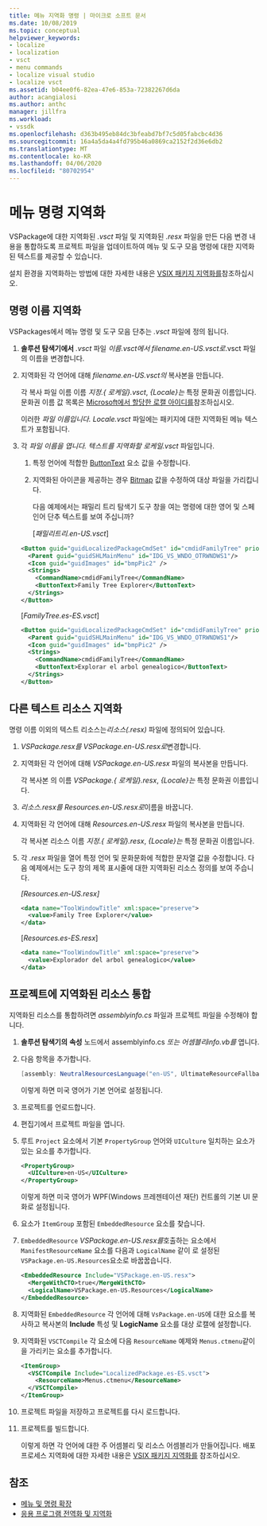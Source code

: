 ```yaml
---
title: 메뉴 지역화 명령 | 마이크로 소프트 문서
ms.date: 10/08/2019
ms.topic: conceptual
helpviewer_keywords:
- localize
- localization
- vsct
- menu commands
- localize visual studio
- localize vsct
ms.assetid: b04ee0f6-82ea-47e6-853a-72382267d6da
author: acangialosi
ms.author: anthc
manager: jillfra
ms.workload:
- vssdk
ms.openlocfilehash: d363b495eb84dc3bfeabd7bf7c5d05fabcbc4d36
ms.sourcegitcommit: 16a4a5da4a4fd795b46a0869ca2152f2d36e6db2
ms.translationtype: MT
ms.contentlocale: ko-KR
ms.lasthandoff: 04/06/2020
ms.locfileid: "80702954"
---
```

# <a name="localize-menu-commands"></a>메뉴 명령 지역화

VSPackage에 대한 지역화된 *.vsct* 파일 및 지역화된 *.resx* 파일을 만든 다음 변경 내용을 통합하도록 프로젝트 파일을 업데이트하여 메뉴 및 도구 모음 명령에 대한 지역화된 텍스트를 제공할 수 있습니다.

설치 환경을 지역화하는 방법에 대한 자세한 내용은 [VSIX 패키지 지역화를](../extensibility/localizing-vsix-packages.md)참조하십시오.

## <a name="localize-command-names"></a>명령 이름 지역화

VSPackages에서 메뉴 명령 및 도구 모음 단추는 *.vsct* 파일에 정의 됩니다.

1. **솔루션 탐색기에서** *.vsct* 파일 *이름.vsct에서* *filename.en-US.vsct로*.vsct 파일 의 이름을 변경합니다.

2. 지역화된 각 언어에 대해 *filename.en-US.vsct의* 복사본을 만듭니다.

    각 복사 파일 이름 이름 *지정.{ 로케일}.vsct*, *{Locale}는* 특정 문화권 이름입니다. 문화권 이름 값 목록은 [Microsoft에서 할당한 로캘 아이디를](/windows/uwp/publish/supported-languages)참조하십시오.

    이러한 *파일 이름입니다. Locale.vsct* 파일에는 패키지에 대한 지역화된 메뉴 텍스트가 포함됩니다.

3. 각 *파일 이름을 엽니다. 텍스트를 지역화할 로케일.vsct* 파일입니다.

   1. 특정 언어에 적합한 [ButtonText](../extensibility/buttontext-element.md) 요소 값을 수정합니다.

   2. 지역화된 아이콘을 제공하는 경우 [Bitmap](../extensibility/bitmap-element.md) 값을 수정하여 대상 파일을 가리킵니다.

      다음 예제에서는 패밀리 트리 탐색기 도구 창을 여는 명령에 대한 영어 및 스페인어 단추 텍스트를 보여 주십니까?

      [*패밀리트리.en-US.vsct*]

   ```xml
   <Button guid="guidLocalizedPackageCmdSet" id="cmdidFamilyTree" priority="0x0100" type="Button">
     <Parent guid="guidSHLMainMenu" id="IDG_VS_WNDO_OTRWNDWS1"/>
     <Icon guid="guidImages" id="bmpPic2" />
     <Strings>
       <CommandName>cmdidFamilyTree</CommandName>
       <ButtonText>Family Tree Explorer</ButtonText>
     </Strings>
   </Button>
   ```

    [*FamilyTree.es-ES.vsct*]

   ```xml
   <Button guid="guidLocalizedPackageCmdSet" id="cmdidFamilyTree" priority="0x0100" type="Button">
     <Parent guid="guidSHLMainMenu" id="IDG_VS_WNDO_OTRWNDWS1"/>
     <Icon guid="guidImages" id="bmpPic2" />
     <Strings>
       <CommandName>cmdidFamilyTree</CommandName>
       <ButtonText>Explorar el arbol genealogico</ButtonText>
     </Strings>
   </Button>
   ```

## <a name="localize-other-text-resources"></a>다른 텍스트 리소스 지역화

명령 이름 이외의 텍스트 리소스는*리소스(.resx)* 파일에 정의되어 있습니다.

1. *VSPackage.resx를* *VSPackage.en-US.resx로*변경합니다.

2. 지역화된 각 언어에 대해 *VSPackage.en-US.resx* 파일의 복사본을 만듭니다.

     각 복사본 의 이름 *VSPackage.{ 로케일}.resx*, *{Locale}는* 특정 문화권 이름입니다.

3. *리소스.resx를* *Resources.en-US.resx로*이름을 바꿉니다.

4. 지역화된 각 언어에 대해 *Resources.en-US.resx* 파일의 복사본을 만듭니다.

     각 복사본 리소스 이름 *지정.{ 로케일}.resx*, *{Locale}는* 특정 문화권 이름입니다.

5. 각 *.resx* 파일을 열어 특정 언어 및 문화문화에 적합한 문자열 값을 수정합니다. 다음 예제에서는 도구 창의 제목 표시줄에 대한 지역화된 리소스 정의를 보여 주습니다.

     *[Resources.en-US.resx]*

    ```xml
    <data name="ToolWindowTitle" xml:space="preserve">
      <value>Family Tree Explorer</value>
    </data>
    ```

     [*Resources.es-ES.resx*]

    ```xml
    <data name="ToolWindowTitle" xml:space="preserve">
      <value>Explorador del arbol genealogico</value>
    </data>
    ```

## <a name="incorporate-localized-resources-into-the-project"></a>프로젝트에 지역화된 리소스 통합

지역화된 리소스를 통합하려면 *assemblyinfo.cs* 파일과 프로젝트 파일을 수정해야 합니다.

1. **솔루션 탐색기의** **속성** 노드에서 assemblyinfo.cs *또는* *어셈블리info.vb를* 엽니다.

2. 다음 항목을 추가합니다.

    ```csharp
    [assembly: NeutralResourcesLanguage("en-US", UltimateResourceFallbackLocation.Satellite)]
    ```

     이렇게 하면 미국 영어가 기본 언어로 설정됩니다.

3. 프로젝트를 언로드합니다.

4. 편집기에서 프로젝트 파일을 엽니다.

5. 루트 `Project` 요소에서 기본 `PropertyGroup` 언어와 `UICulture` 일치하는 요소가 있는 요소를 추가합니다.

    ```xml
    <PropertyGroup>
      <UICulture>en-US</UICulture>
    </PropertyGroup>
    ```

     이렇게 하면 미국 영어가 WPF(Windows 프레젠테이션 재단) 컨트롤의 기본 UI 문화로 설정됩니다.

6. 요소가 `ItemGroup` 포함된 `EmbeddedResource` 요소를 찾습니다.

7. `EmbeddedResource` *VSPackage.en-US.resx를*호출하는 요소에서 `ManifestResourceName` 요소를 다음과 `LogicalName` 같이 로 설정된 `VSPackage.en-US.Resources`요소로 바꿉꿉습니다.

    ```xml
    <EmbeddedResource Include="VSPackage.en-US.resx">
      <MergeWithCTO>true</MergeWithCTO>
      <LogicalName>VSPackage.en-US.Resources</LogicalName>
    </EmbeddedResource>
    ```

8. 지역화된 `EmbeddedResource` 각 언어에 대해 `VsPackage.en-US`에 대한 요소를 복사하고 복사본의 **Include** 특성 및 **LogicName** 요소를 대상 로캘에 설정합니다.

9. 지역화된 `VSCTCompile` 각 요소에 다음 `ResourceName` 예제와 `Menus.ctmenu`같이 을 가리키는 요소를 추가합니다.

    ```xml
    <ItemGroup>
      <VSCTCompile Include="LocalizedPackage.es-ES.vsct">
        <ResourceName>Menus.ctmenu</ResourceName>
      </VSCTCompile>
    </ItemGroup>
    ```

10. 프로젝트 파일을 저장하고 프로젝트를 다시 로드합니다.

11. 프로젝트를 빌드합니다.

     이렇게 하면 각 언어에 대한 주 어셈블리 및 리소스 어셈블리가 만들어집니다. 배포 프로세스 지역화에 대한 자세한 내용은 [VSIX 패키지 지역화를](../extensibility/localizing-vsix-packages.md) 참조하십시오.

## <a name="see-also"></a>참조

- [메뉴 및 명령 확장](../extensibility/extending-menus-and-commands.md)
- [응용 프로그램 전역화 및 지역화](../ide/globalizing-and-localizing-applications.md)
